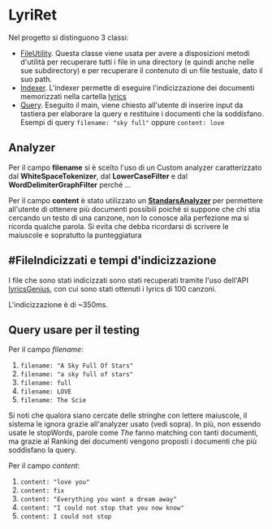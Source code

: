# LyriRet
Nel progetto si distinguono 3 classi:
- [FileUtility](./src/main/java/com/github/davidegattini/FileUtility.java). Questa classe viene usata per avere a disposizioni metodi d'utilità per recuperare tutti i file in una directory (e quindi anche nelle sue subdirectory) e per recuperare il contenuto di un file testuale, dato il suo path.
- [Indexer](./src/main/java/com/github/davidegattini/Indexer.java). L'indexer permette di eseguire l'indicizzazione dei documenti memorizzati nella cartella [lyrics](../lyrics)
- [Query](./src/main/java/com/github/davidegattini/Query.java). Eseguito il main, viene chiesto all'utente di inserire input da tastiera per elaborare la query e restituire i documenti che la soddisfano. Esempi di query `filename: "sky full"` oppure `content: love`


## Analyzer
Per il campo **filename** si è scelto l'uso di un Custom analyzer caratterizzato dal **WhiteSpaceTokenizer**, dal **LowerCaseFilter** e dal **WordDelimiterGraphFilter** perché ...

Per il campo **content** è stato utilizzato un [**StandarsAnalyzer**]() per permettere all'utente di ottenere più documenti possibili poiché si suppone che chi stia cercando un testo di una canzone, non lo conosce alla perfezione ma si ricorda qualche parola. Si evita che debba ricordarsi di scrivere le maiuscole e sopratutto la punteggiatura

## \#FileIndicizzati e tempi d'indicizzazione
I file che sono stati indicizzati sono stati recuperati tramite l'uso dell'API [lyricsGenius](), con cui sono stati ottenuti i lyrics di 100 canzoni. 

L'indicizzazione è di \~350ms.

## Query usare per il testing
Per il campo *filename*:
1. `filename: "A Sky Full Of Stars"` 
2. `filename: "a sky full of stars"` 
3. `filename: full`
4. `filename: LOVE`
5. `filename: The Scie`

Si noti che qualora siano cercate delle stringhe con lettere maiuscole, il sistema le ignora grazie all'analyzer usato (vedi sopra). In più, non essendo usate le stopWords, parole come *The* fanno matching con tanti documenti, ma grazie al Ranking dei documenti vengono proposti i documenti che più soddisfano la query.

Per il campo *content*:
1. `content: "love you"`
2. `content: fix`
3. `content: "Everything you want a dream away"`
4. `content: "I could not stop that you now know"`
5. `content: I could not stop`

